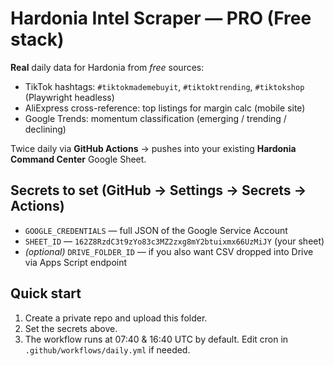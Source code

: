 # Hardonia Intel Scraper — PRO (Free stack)

**Real** daily data for Hardonia from *free* sources:
- TikTok hashtags: `#tiktokmademebuyit`, `#tiktoktrending`, `#tiktokshop` (Playwright headless)
- AliExpress cross-reference: top listings for margin calc (mobile site)
- Google Trends: momentum classification (emerging / trending / declining)

Twice daily via **GitHub Actions** → pushes into your existing **Hardonia Command Center** Google Sheet.

## Secrets to set (GitHub → Settings → Secrets → Actions)
- `GOOGLE_CREDENTIALS` — full JSON of the Google Service Account
- `SHEET_ID` — `162Z8RzdC3t9zYo83c3MZ2zxg8mY2btuixmx66UzMiJY` (your sheet)
- *(optional)* `DRIVE_FOLDER_ID` — if you also want CSV dropped into Drive via Apps Script endpoint

## Quick start
1. Create a private repo and upload this folder.
2. Set the secrets above.
3. The workflow runs at 07:40 & 16:40 UTC by default. Edit cron in `.github/workflows/daily.yml` if needed.
